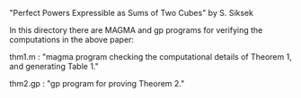 "Perfect Powers Expressible as Sums of Two Cubes"
by S. Siksek 


In this directory there are MAGMA and gp programs for verifying
the computations in the above paper:

thm1.m   : "magma program checking the 
		computational details of Theorem 1,
		and generating Table 1."

thm2.gp :  "gp program for proving Theorem 2."
